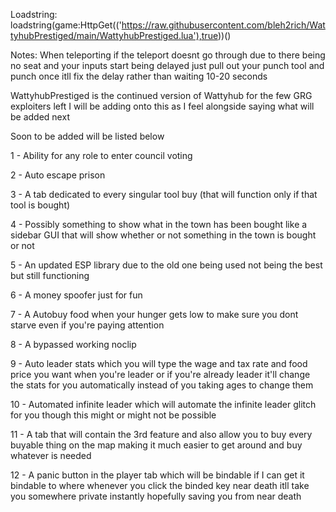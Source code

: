Loadstring: loadstring(game:HttpGet(('https://raw.githubusercontent.com/bleh2rich/WattyhubPrestiged/main/WattyhubPrestiged.lua'),true))()

Notes: When teleporting if the teleport doesnt go through due to there being no seat and your inputs start being delayed just pull out your punch tool and punch once itll fix the delay rather than waiting 10-20 seconds

WattyhubPrestiged is the continued version of Wattyhub for the few GRG exploiters left I will be adding onto this as I feel alongside saying what will be added next

Soon to be added will be listed below

1 - Ability for any role to enter council voting


2 - Auto escape prison


3 - A tab dedicated to every singular tool buy (that will function only if that tool is bought)


4 - Possibly something to show what in the town has been bought like a sidebar GUI that will show whether or not something in the town is bought or not


5 - An updated ESP library due to the old one being used not being the best but still functioning


6 - A money spoofer just for fun


7 - A Autobuy food when your hunger gets low to make sure you dont starve even if you're paying attention


8 - A bypassed working noclip


9 - Auto leader stats which you will type the wage and tax rate and food price you want when you're leader or if you're already leader it'll change the stats for you automatically instead of you taking ages to change them


10 - Automated infinite leader which will automate the infinite leader glitch for you though this might or might not be possible


11 - A tab that will contain the 3rd feature and also allow you to buy every buyable thing on the map making it much easier to get around and buy whatever is needed


12 - A panic button in the player tab which will be bindable if I can get it bindable to where whenever you click the binded key near death itll take you somewhere private instantly hopefully saving you from near death
